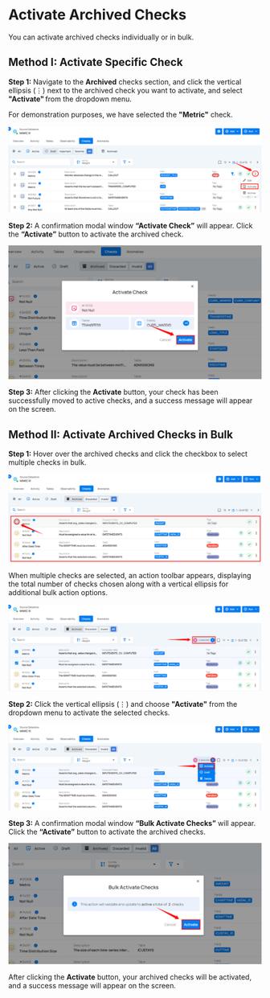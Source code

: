 # Activate Archived Checks

You can activate archived checks individually or in bulk.

## Method I: Activate Specific Check

**Step 1:** Navigate to the **Archived** checks section, and click the vertical ellipsis (⋮) next to the archived check you want to activate, and select **"Activate"** from the dropdown menu.

For demonstration purposes, we have selected the **"Metric"** check.

![activate-specific](../assets/datastore-checks/activate-archived-checks/activate-specific-light.png)

**Step 2:** A confirmation modal window **“Activate Check”** will appear. Click the **“Activate”** button to activate the archived check.

![activate-btn](../assets/datastore-checks/activate-archived-checks/activate-btn-light.png)

**Step 3:** After clicking the **Activate** button, your check has been successfully moved to active checks, and a success message will appear on the screen.

## Method II: Activate Archived Checks in Bulk

**Step 1:** Hover over the archived checks and click the checkbox to select multiple checks in bulk.

![bulk-activate](../assets/datastore-checks/activate-archived-checks/bulk-activate-light.png)

When multiple checks are selected, an action toolbar appears, displaying the total number of checks chosen along with a vertical ellipsis for additional bulk action options.

![bulk-activate](../assets/datastore-checks/activate-archived-checks/bulk-activate-light-1.png)

**Step 2:** Click the vertical ellipsis (⋮) and choose **"Activate"** from the dropdown menu to activate the selected checks.

![activate-ellip](../assets/datastore-checks/activate-archived-checks/activate-ellip-light.png)

**Step 3:** A confirmation modal window **“Bulk Activate Checks”** will appear. Click the **“Activate”** button to activate the archived checks.

![activate-button](../assets/datastore-checks/activate-archived-checks/activate-button-light.png)

After clicking the **Activate** button, your archived checks will be activated, and a success message will appear on the screen.